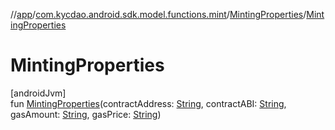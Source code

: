 //[app](../../../index.md)/[com.kycdao.android.sdk.model.functions.mint](../index.md)/[MintingProperties](index.md)/[MintingProperties](-minting-properties.md)

# MintingProperties

[androidJvm]\
fun [MintingProperties](-minting-properties.md)(contractAddress: [String](https://kotlinlang.org/api/latest/jvm/stdlib/kotlin/-string/index.html), contractABI: [String](https://kotlinlang.org/api/latest/jvm/stdlib/kotlin/-string/index.html), gasAmount: [String](https://kotlinlang.org/api/latest/jvm/stdlib/kotlin/-string/index.html), gasPrice: [String](https://kotlinlang.org/api/latest/jvm/stdlib/kotlin/-string/index.html))
